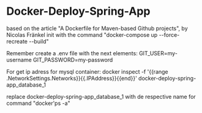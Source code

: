 # Docker-Deploy-Spring-App

based on the article "A Dockerfile for Maven-based Github projects", by Nicolas Fränkel
init with the command "docker-compose up --force-recreate --build"

Remember create a .env file with the next elements:
GIT_USER=my-username
GIT_PASSWORD=my-password

For get ip adress for mysql container:
 docker inspect -f '{{range .NetworkSettings.Networks}}{{.IPAddress}}{{end}}' docker-deploy-spring-app_database_1

 replace docker-deploy-spring-app_database_1 with de respective name for command "docker'ps -a"